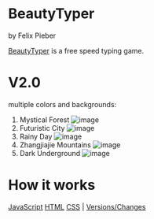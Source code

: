 # BeautyTyper
by Felix Pieber



[BeautyTyper](https://felixpieber.github.io/web/projects/Beauty-Typer/index.html) is a free speed typing game.

# V2.0
multiple colors and backgrounds:
1. Mystical Forest
![image](https://wallpaperaccess.com/full/2471303.gif)
2. Futuristic City
![image](https://wallpaperaccess.com/full/2825787.gif)
3. Rainy Day
![image](https://wallpaperaccess.com/full/2825711.gif)
4. Zhangjiajie Mountains
![image](https://wallpaperaccess.com/full/2825724.gif)
5. Dark Underground
![image](https://wallpaperaccess.com/full/2825801.gif)


# How it works
[JavaScript](https://github.com/felixpieber/Beauty-Typer/blob/main/js/main.js) [HTML](https://github.com/felixpieber/Beauty-Typer/blob/main/index.html) [CSS](https://github.com/felixpieber/Beauty-Typer/blob/main/css/style.) | [Versions/Changes](https://github.com/felixpieber/Beauty-Typer/commits/main)